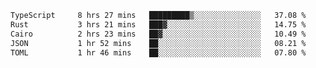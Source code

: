 <!--START_SECTION:waka-->

```txt
TypeScript     8 hrs 27 mins   █████████▒░░░░░░░░░░░░░░░   37.08 %
Rust           3 hrs 21 mins   ███▓░░░░░░░░░░░░░░░░░░░░░   14.75 %
Cairo          2 hrs 23 mins   ██▓░░░░░░░░░░░░░░░░░░░░░░   10.49 %
JSON           1 hr 52 mins    ██░░░░░░░░░░░░░░░░░░░░░░░   08.21 %
TOML           1 hr 46 mins    ██░░░░░░░░░░░░░░░░░░░░░░░   07.80 %
```

<!--END_SECTION:waka-->